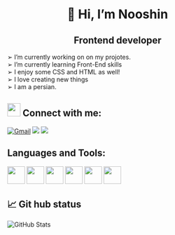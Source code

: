 



<h1 align="center">👋 Hi, I’m Nooshin </h1> 
<h2 align="center">Frontend developer</h2>  



➢  I’m currently working on on my projotes.  <br>
➢ I’m currently  learning Front-End skills    <br>
➢ I enjoy some CSS and HTML as well!     <br>
➢ I love creating new things  <br>
➢ I am a persian.



 


## <img src="https://media.giphy.com/media/iY8CRBdQXODJSCERIr/giphy.gif" width="30px"> Connect with me:
<p align="left">
	<a href="mailto:nooshinbakhtiariii@gmail.com"><img  src="https://camo.githubusercontent.com/571384769c09e0c66b45e39b5be70f68f552db3e2b2311bc2064f0d4a9f5983b/68747470733a2f2f696d672e736869656c64732e696f2f62616467652f476d61696c2d4431343833363f7374796c653d666f722d7468652d6261646765266c6f676f3d676d61696c266c6f676f436f6c6f723d7768697465" alt="Gmail"/></a>
	<a href="https://github.com/itsnooshin"><img src="https://camo.githubusercontent.com/297212f5cfd71f14f1a774a22bfd24b24bfa996aa72f4d941f790c8606ca8f0d/68747470733a2f2f696d672e736869656c64732e696f2f62616467652f4769744875622d2532333132313030452e7376673f267374796c653d666f722d7468652d6261646765266c6f676f3d476974687562266c6f676f436f6c6f723d7768697465"/></a> <a  target="_blank"  href="https://www.linkedin.com/in/nooshin-bakhtiari-62378520b/">
	<img src="https://img.shields.io/badge/LinkedIn-0077B5?style=for-the-badge&logo=linkedin&logoColor=white"></a>
	

	

</p>







## Languages and Tools:
<a href="https://code.visualstudio.com/"> <img src="https://svgshare.com/i/gTp.svg" width="40px" ></a>
<a href="https://html.com/"> <img src="https://svgshare.com/i/gW4.svg" width="40px" ></a>
<a href="https://css-tricks.com/"> <img src="https://svgshare.com/i/gVd.svg" width="40px" ></a>
<a href="https://www.javascript.com/"> <img src="https://svgshare.com/i/gWF.svg" width="40px" ></a>
<a href="https://getbootstrap.com/"> <img src="https://svgshare.com/i/gVe.svg" width="40px" ></a>
<a href="https://github.com"> <img src="https://svgshare.com/i/gVT.svg" width="40px" ></a>



## 📈 Git hub status
![GitHub Stats](https://github-readme-stats.vercel.app/api?username=itsnooshin&theme=radical)






